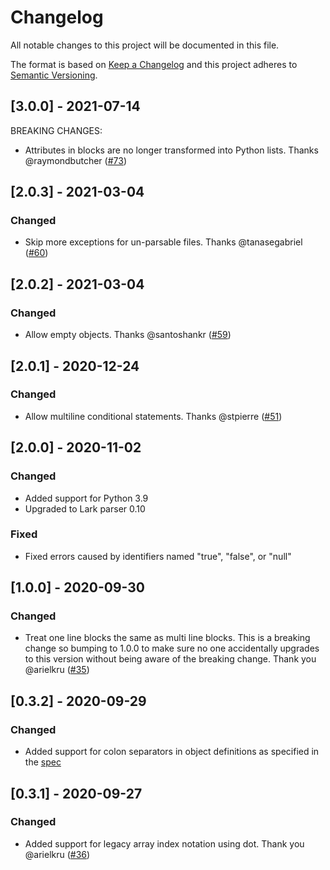 # Changelog
All notable changes to this project will be documented in this file.

The format is based on [Keep a Changelog](http://keepachangelog.com/en/1.0.0/)
and this project adheres to [Semantic Versioning](http://semver.org/spec/v2.0.0.html).

## \[3.0.0] - 2021-07-14
BREAKING CHANGES:
-   Attributes in blocks are no longer transformed into Python lists. Thanks @raymondbutcher ([#73](https://github.com/amplify-education/python-hcl2/pull/73))

## \[2.0.3] - 2021-03-04

### Changed
-   Skip more exceptions for un-parsable files. Thanks @tanasegabriel ([#60](https://github.com/amplify-education/python-hcl2/pull/60))

## \[2.0.2] - 2021-03-04

### Changed
-   Allow empty objects. Thanks @santoshankr ([#59](https://github.com/amplify-education/python-hcl2/pull/59))

## \[2.0.1] - 2020-12-24

### Changed
-   Allow multiline conditional statements. Thanks @stpierre ([#51](https://github.com/amplify-education/python-hcl2/pull/51))

## \[2.0.0] - 2020-11-02

### Changed
-   Added support for Python 3.9
-   Upgraded to Lark parser 0.10

### Fixed
-   Fixed errors caused by identifiers named "true", "false", or "null"

## \[1.0.0] - 2020-09-30

### Changed
-   Treat one line blocks the same as multi line blocks.
    This is a breaking change so bumping to 1.0.0 to make sure no one accidentally upgrades to this version 
    without being aware of the breaking change. 
    Thank you @arielkru ([#35](https://github.com/amplify-education/python-hcl2/pull/35))

## \[0.3.2] - 2020-09-29

### Changed
-   Added support for colon separators in object definitions as specified in the [spec](https://github.com/hashicorp/hcl/blob/hcl2/hclsyntax/spec.md#collection-values) 

## \[0.3.1] - 2020-09-27

### Changed
-   Added support for legacy array index notation using dot. Thank you @arielkru ([#36](https://github.com/amplify-education/python-hcl2/pull/36))
